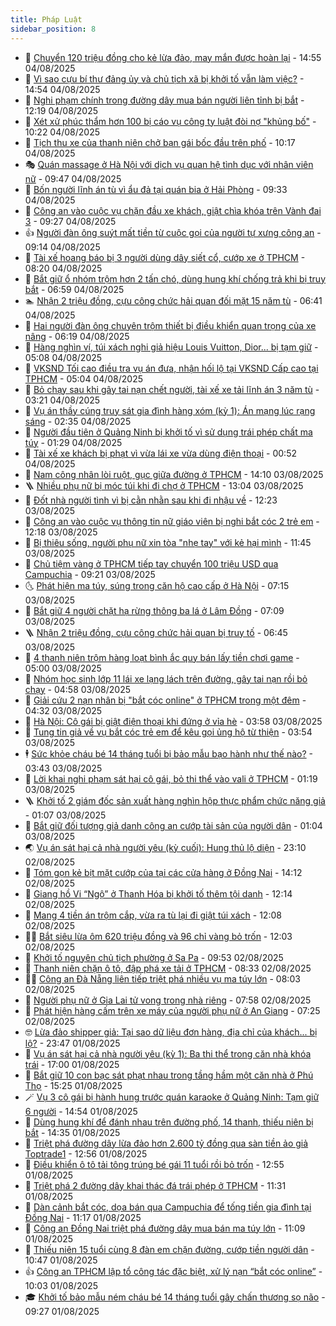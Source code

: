 ```yaml
---
title: Pháp Luật
sidebar_position: 8
---
```


<!-- dantri-phap-luat:START -->
- 🌊 [Chuyển 120 triệu đồng cho kẻ lừa đảo, may mắn được hoàn lại](https://dantri.com.vn/phap-luat/chuyen-120-trieu-dong-cho-ke-lua-dao-may-man-duoc-hoan-lai-20250804210257651.htm) - 14:55 04/08/2025
- 🐲 [Vì sao cựu bí thư đảng ủy và chủ tịch xã bị khởi tố vẫn làm việc?](https://dantri.com.vn/phap-luat/vi-sao-cuu-bi-thu-dang-uy-va-chu-tich-xa-bi-khoi-to-van-lam-viec-20250804202724296.htm) - 14:54 04/08/2025
- 🌁 [Nghi phạm chính trong đường dây mua bán người liên tỉnh bị bắt](https://dantri.com.vn/phap-luat/nghi-pham-chinh-trong-duong-day-mua-ban-nguoi-lien-tinh-bi-bat-20250804183747777.htm) - 12:19 04/08/2025
- 🎃 [Xét xử phúc thẩm hơn 100 bị cáo vụ công ty luật đòi nợ &quot;khủng bố&quot;](https://dantri.com.vn/phap-luat/xet-xu-phuc-tham-hon-100-bi-cao-vu-cong-ty-luat-doi-no-khung-bo-20250804155418583.htm) - 10:22 04/08/2025
- 🦅 [Tịch thu xe của thanh niên chở bạn gái bốc đầu trên phố](https://dantri.com.vn/phap-luat/tich-thu-xe-cua-thanh-nien-cho-ban-gai-boc-dau-tren-pho-20250804162302941.htm) - 10:17 04/08/2025
- 🎭 [Quán massage ở Hà Nội với dịch vụ quan hệ tình dục với nhân viên nữ](https://dantri.com.vn/phap-luat/quan-massage-o-ha-noi-voi-dich-vu-quan-he-tinh-duc-voi-nhan-vien-nu-20250804153819203.htm) - 09:47 04/08/2025
- 🤗 [Bốn người lĩnh án tù vì ẩu đả tại quán bia ở Hải Phòng](https://dantri.com.vn/phap-luat/bon-nguoi-linh-an-tu-vi-au-da-tai-quan-bia-o-hai-phong-20250804144001014.htm) - 09:33 04/08/2025
- 🚀 [Công an vào cuộc vụ chặn đầu xe khách, giật chìa khóa trên Vành đai 3](https://dantri.com.vn/phap-luat/cong-an-vao-cuoc-vu-chan-dau-xe-khach-giat-chia-khoa-tren-vanh-dai-3-20250804121505573.htm) - 09:27 04/08/2025
- 👍 [Người đàn ông suýt mất tiền từ cuộc gọi của người tự xưng công an](https://dantri.com.vn/phap-luat/nguoi-dan-ong-suyt-mat-tien-tu-cuoc-goi-cua-nguoi-tu-xung-cong-an-20250804142242945.htm) - 09:14 04/08/2025
- 🧐 [Tài xế hoang báo bị 3 người dùng dây siết cổ, cướp xe ở TPHCM](https://dantri.com.vn/phap-luat/tai-xe-hoang-bao-bi-3-nguoi-dung-day-siet-co-cuop-xe-o-tphcm-20250804145742199.htm) - 08:20 04/08/2025
- 🫶 [Bắt giữ ổ nhóm trộm hơn 2 tấn chó, dùng hung khí chống trả khi bị truy bắt](https://dantri.com.vn/phap-luat/bat-giu-o-nhom-trom-hon-2-tan-cho-dung-hung-khi-chong-tra-khi-bi-truy-bat-20250804122836000.htm) - 06:59 04/08/2025
- 🏊 [Nhận 2 triệu đồng, cựu công chức hải quan đối mặt 15 năm tù](https://dantri.com.vn/phap-luat/nhan-2-trieu-dong-cuu-cong-chuc-hai-quan-doi-mat-15-nam-tu-20250804120311163.htm) - 06:41 04/08/2025
- 🌋 [Hai người đàn ông chuyên trộm thiết bị điều khiển quan trọng của xe nâng](https://dantri.com.vn/phap-luat/hai-nguoi-dan-ong-chuyen-trom-thiet-bi-dieu-khien-quan-trong-cua-xe-nang-20250804131624993.htm) - 06:19 04/08/2025
- 👹 [Hàng nghìn ví, túi xách nghi giả hiệu Louis Vuitton, Dior... bị tạm giữ](https://dantri.com.vn/phap-luat/hang-nghin-vi-tui-xach-nghi-gia-hieu-louis-vuitton-dior-bi-tam-giu-20250804113340792.htm) - 05:08 04/08/2025
- 🫣 [VKSND Tối cao điều tra vụ án đưa, nhận hối lộ tại VKSND Cấp cao tại TPHCM](https://dantri.com.vn/phap-luat/vksnd-toi-cao-dieu-tra-vu-an-dua-nhan-hoi-lo-tai-vksnd-cap-cao-tai-tphcm-20250804115659021.htm) - 05:04 04/08/2025
- 🎃 [Bỏ chạy sau khi gây tai nạn chết người, tài xế xe tải lĩnh án 3 năm tù](https://dantri.com.vn/phap-luat/bo-chay-sau-khi-gay-tai-nan-chet-nguoi-tai-xe-xe-tai-linh-an-3-nam-tu-20250804094241130.htm) - 03:21 04/08/2025
- 🌝 [Vụ án thầy cúng truy sát gia đình hàng xóm &lpar;kỳ 1&rpar;: Án mạng lúc rạng sáng](https://dantri.com.vn/phap-luat/vu-an-thay-cung-truy-sat-gia-dinh-hang-xom-ky-1-an-mang-luc-rang-sang-20250804090737339.htm) - 02:35 04/08/2025
- 🚀 [Người đầu tiên ở Quảng Ninh bị khởi tố vì sử dụng trái phép chất ma túy](https://dantri.com.vn/phap-luat/nguoi-dau-tien-o-quang-ninh-bi-khoi-to-vi-su-dung-trai-phep-chat-ma-tuy-20250804081856621.htm) - 01:29 04/08/2025
- 🥷 [Tài xế xe khách bị phạt vì vừa lái xe vừa dùng điện thoại](https://dantri.com.vn/phap-luat/tai-xe-xe-khach-bi-phat-vi-vua-lai-xe-vua-dung-dien-thoai-20250804064816182.htm) - 00:52 04/08/2025
- 👺 [Nam công nhân lòi ruột, gục giữa đường ở TPHCM](https://dantri.com.vn/phap-luat/nam-cong-nhan-loi-ruot-guc-giua-duong-o-tphcm-20250803200351770.htm) - 14:10 03/08/2025
- 🪜 [Nhiều phụ nữ bị móc túi khi đi chợ ở TPHCM](https://dantri.com.vn/phap-luat/nhieu-phu-nu-bi-moc-tui-khi-di-cho-o-tphcm-20250803192934186.htm) - 13:04 03/08/2025
- 🦄 [Đốt nhà người tình vì bị cằn nhằn sau khi đi nhậu về](https://dantri.com.vn/phap-luat/dot-nha-nguoi-tinh-vi-bi-can-nhan-sau-khi-di-nhau-ve-20250803185910949.htm) - 12:23 03/08/2025
- 🦍 [Công an vào cuộc vụ thông tin nữ giáo viên bị nghi bắt cóc 2 trẻ em](https://dantri.com.vn/phap-luat/cong-an-vao-cuoc-vu-thong-tin-nu-giao-vien-bi-nghi-bat-coc-2-tre-em-20250803165435000.htm) - 12:18 03/08/2025
- 🌁 [Bị thiêu sống, người phụ nữ xin tòa &quot;nhẹ tay&quot; với kẻ hại mình](https://dantri.com.vn/phap-luat/bi-thieu-song-nguoi-phu-nu-xin-toa-nhe-tay-voi-ke-hai-minh-20250801213026830.htm) - 11:45 03/08/2025
- 💯 [Chủ tiệm vàng ở TPHCM tiếp tay chuyển 100 triệu USD qua Campuchia](https://dantri.com.vn/phap-luat/chu-tiem-vang-o-tphcm-tiep-tay-chuyen-100-trieu-usd-qua-campuchia-20250803154542037.htm) - 09:21 03/08/2025
- 🌜 [Phát hiện ma túy, súng trong căn hộ cao cấp ở Hà Nội](https://dantri.com.vn/phap-luat/phat-hien-ma-tuy-sung-trong-can-ho-cao-cap-o-ha-noi-20250803141301196.htm) - 07:15 03/08/2025
- 👹 [Bắt giữ 4 người chặt hạ rừng thông ba lá ở Lâm Đồng](https://dantri.com.vn/phap-luat/bat-giu-4-nguoi-chat-ha-rung-thong-ba-la-o-lam-dong-20250803132801105.htm) - 07:09 03/08/2025
- 🪜 [Nhận 2 triệu đồng, cựu công chức hải quan bị truy tố](https://dantri.com.vn/phap-luat/nhan-2-trieu-dong-cuu-cong-chuc-hai-quan-bi-truy-to-20250803124905961.htm) - 06:45 03/08/2025
- 🦩 [4 thanh niên trộm hàng loạt bình ắc quy bán lấy tiền chơi game](https://dantri.com.vn/phap-luat/4-thanh-nien-trom-hang-loat-binh-ac-quy-ban-lay-tien-choi-game-20250803113824301.htm) - 05:00 03/08/2025
- 💂 [Nhóm học sinh lớp 11 lái xe lạng lách trên đường, gây tai nạn rồi bỏ chạy](https://dantri.com.vn/phap-luat/nhom-hoc-sinh-lop-11-lai-xe-lang-lach-tren-duong-gay-tai-nan-roi-bo-chay-20250803113407150.htm) - 04:58 03/08/2025
- 💃 [Giải cứu 2 nạn nhân bị &quot;bắt cóc online&quot; ở TPHCM trong một đêm](https://dantri.com.vn/phap-luat/giai-cuu-2-nan-nhan-bi-bat-coc-online-o-tphcm-trong-mot-dem-20250803110719071.htm) - 04:32 03/08/2025
- 🧐 [Hà Nội: Cô gái bị giật điện thoại khi đứng ở vỉa hè](https://dantri.com.vn/phap-luat/ha-noi-co-gai-bi-giat-dien-thoai-khi-dung-o-via-he-20250803105321616.htm) - 03:58 03/08/2025
- 🤗 [Tung tin giả về vụ bắt cóc trẻ em để kêu gọi ủng hộ từ thiện](https://dantri.com.vn/phap-luat/tung-tin-gia-ve-vu-bat-coc-tre-em-de-keu-goi-ung-ho-tu-thien-20250803081901213.htm) - 03:54 03/08/2025
- 🕴 [Sức khỏe cháu bé 14 tháng tuổi bị bảo mẫu bạo hành như thế nào?](https://dantri.com.vn/phap-luat/suc-khoe-chau-be-14-thang-tuoi-bi-bao-mau-bao-hanh-nhu-the-nao-20250803094043997.htm) - 03:43 03/08/2025
- 🐎 [Lời khai nghi phạm sát hại cô gái, bỏ thi thể vào vali ở TPHCM](https://dantri.com.vn/phap-luat/loi-khai-nghi-pham-sat-hai-co-gai-bo-thi-the-vao-vali-o-tphcm-20250803002608114.htm) - 01:19 03/08/2025
- 🪜 [Khởi tố 2 giám đốc sản xuất hàng nghìn hộp thực phẩm chức năng giả](https://dantri.com.vn/phap-luat/khoi-to-2-giam-doc-san-xuat-hang-nghin-hop-thuc-pham-chuc-nang-gia-20250803075728328.htm) - 01:07 03/08/2025
- 🤭 [Bắt giữ đối tượng giả danh công an cướp tài sản của người dân](https://dantri.com.vn/phap-luat/bat-giu-doi-tuong-gia-danh-cong-an-cuop-tai-san-cua-nguoi-dan-20250803074533250.htm) - 01:04 03/08/2025
- 🌏 [Vụ án sát hại cả nhà người yêu &lpar;kỳ cuối&rpar;: Hung thủ lộ diện](https://dantri.com.vn/phap-luat/vu-an-sat-hai-ca-nha-nguoi-yeu-ky-cuoi-hung-thu-lo-dien-20250803000518264.htm) - 23:10 02/08/2025
- 🎃 [Tóm gọn kẻ bịt mặt cướp của tại các cửa hàng ở Đồng Nai](https://dantri.com.vn/phap-luat/tom-gon-ke-bit-mat-cuop-cua-tai-cac-cua-hang-o-dong-nai-20250802210428432.htm) - 14:12 02/08/2025
- 🗽 [Giang hồ Vi “Ngộ” ở Thanh Hóa bị khởi tố thêm tội danh](https://dantri.com.vn/phap-luat/giang-ho-vi-ngo-o-thanh-hoa-bi-khoi-to-them-toi-danh-20250802184722278.htm) - 12:14 02/08/2025
- 🌁 [Mang 4 tiền án trộm cắp, vừa ra tù lại đi giật túi xách](https://dantri.com.vn/phap-luat/mang-4-tien-an-trom-cap-vua-ra-tu-lai-di-giat-tui-xach-20250802183824448.htm) - 12:08 02/08/2025
- 🧑‍💻 [Bắt siêu lừa ôm 620 triệu đồng và 96 chỉ vàng bỏ trốn](https://dantri.com.vn/phap-luat/bat-sieu-lua-om-620-trieu-dong-va-96-chi-vang-bo-tron-20250802180643239.htm) - 12:03 02/08/2025
- 🌮 [Khởi tố nguyên chủ tịch phường ở Sa Pa](https://dantri.com.vn/phap-luat/khoi-to-nguyen-chu-tich-phuong-o-sa-pa-20250802164725441.htm) - 09:53 02/08/2025
- 🤗 [Thanh niên chặn ô tô, đập phá xe tải ở TPHCM](https://dantri.com.vn/phap-luat/thanh-nien-chan-o-to-dap-pha-xe-tai-o-tphcm-20250802150117790.htm) - 08:33 02/08/2025
- 👨‍🏫 [Công an Đà Nẵng liên tiếp triệt phá nhiều vụ ma túy lớn](https://dantri.com.vn/phap-luat/cong-an-da-nang-lien-tiep-triet-pha-nhieu-vu-ma-tuy-lon-20250802145449474.htm) - 08:03 02/08/2025
- 🎉 [Người phụ nữ ở Gia Lai tử vong trong nhà riêng](https://dantri.com.vn/phap-luat/nguoi-phu-nu-o-gia-lai-tu-vong-trong-nha-rieng-20250802143649881.htm) - 07:58 02/08/2025
- 🤗 [Phát hiện hàng cấm trên xe máy của người phụ nữ ở An Giang](https://dantri.com.vn/phap-luat/phat-hien-hang-cam-tren-xe-may-cua-nguoi-phu-nu-o-an-giang-20250802140843716.htm) - 07:25 02/08/2025
- 🤓 [Lừa đảo shipper giả: Tại sao dữ liệu đơn hàng, địa chỉ của khách... bị lộ?](https://dantri.com.vn/phap-luat/lua-dao-shipper-gia-tai-sao-du-lieu-don-hang-dia-chi-cua-khach-bi-lo-20250802003423921.htm) - 23:47 01/08/2025
- 👹 [Vụ án sát hại cả nhà người yêu &lpar;kỳ 1&rpar;: Ba thi thể trong căn nhà khóa trái](https://dantri.com.vn/phap-luat/vu-an-sat-hai-ca-nha-nguoi-yeu-ky-1-ba-thi-the-trong-can-nha-khoa-trai-20250801143454963.htm) - 17:00 01/08/2025
- 🐘 [Bắt giữ 10 con bạc sát phạt nhau trong tầng hầm một căn nhà ở Phú Thọ](https://dantri.com.vn/phap-luat/bat-giu-10-con-bac-sat-phat-nhau-trong-tang-ham-mot-can-nha-o-phu-tho-20250801222054998.htm) - 15:25 01/08/2025
- 🪄 [Vụ 3 cô gái bị hành hung trước quán karaoke ở Quảng Ninh: Tạm giữ 6 người](https://dantri.com.vn/phap-luat/vu-3-co-gai-bi-hanh-hung-truoc-quan-karaoke-o-quang-ninh-tam-giu-6-nguoi-20250801214149824.htm) - 14:54 01/08/2025
- 💄 [Dùng hung khí để đánh nhau trên đường phố, 14 thanh, thiếu niên bị bắt](https://dantri.com.vn/phap-luat/dung-hung-khi-de-danh-nhau-tren-duong-pho-14-thanh-thieu-nien-bi-bat-20250801204611538.htm) - 14:35 01/08/2025
- 🐎 [Triệt phá đường dây lừa đảo hơn 2.600 tỷ đồng qua sàn tiền ảo giả Toptrade1](https://dantri.com.vn/phap-luat/triet-pha-duong-day-lua-dao-hon-2600-ty-dong-qua-san-tien-ao-gia-toptrade1-20250801194533018.htm) - 12:56 01/08/2025
- 💯 [Điều khiển ô tô tải tông trúng bé gái 11 tuổi rồi bỏ trốn](https://dantri.com.vn/phap-luat/dieu-khien-o-to-tai-tong-trung-be-gai-11-tuoi-roi-bo-tron-20250801172429709.htm) - 12:55 01/08/2025
- 💯 [Triệt phá 2 đường dây khai thác đá trái phép ở TPHCM](https://dantri.com.vn/phap-luat/triet-pha-2-duong-day-khai-thac-da-trai-phep-o-tphcm-20250801091543182.htm) - 11:31 01/08/2025
- 🌈 [Dàn cảnh bắt cóc, dọa bán qua Campuchia để tống tiền gia đình tại Đồng Nai](https://dantri.com.vn/phap-luat/dan-canh-bat-coc-doa-ban-qua-campuchia-de-tong-tien-gia-dinh-tai-dong-nai-20250801172830948.htm) - 11:17 01/08/2025
- 🧠 [Công an Đồng Nai triệt phá đường dây mua bán ma túy lớn](https://dantri.com.vn/phap-luat/cong-an-dong-nai-triet-pha-duong-day-mua-ban-ma-tuy-lon-20250801174631025.htm) - 11:09 01/08/2025
- 🌈 [Thiếu niên 15 tuổi cùng 8 đàn em chặn đường, cướp tiền người dân](https://dantri.com.vn/phap-luat/thieu-nien-15-tuoi-cung-8-dan-em-chan-duong-cuop-tien-nguoi-dan-20250801170055631.htm) - 10:47 01/08/2025
- 👍 [Công an TPHCM lập tổ công tác đặc biệt, xử lý nạn “bắt cóc online”](https://dantri.com.vn/phap-luat/cong-an-tphcm-lap-to-cong-tac-dac-biet-xu-ly-nan-bat-coc-online-20250801170032408.htm) - 10:03 01/08/2025
- 🎓 [Khởi tố bảo mẫu ném cháu bé 14 tháng tuổi gây chấn thương sọ não](https://dantri.com.vn/phap-luat/khoi-to-bao-mau-nem-chau-be-14-thang-tuoi-gay-chan-thuong-so-nao-20250801161052082.htm) - 09:27 01/08/2025<!-- dantri-phap-luat:END -->
